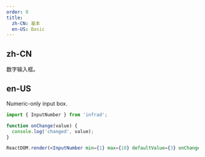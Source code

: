```yaml
---
order: 0
title:
  zh-CN: 基本
  en-US: Basic
---
```


## zh-CN

数字输入框。

## en-US

Numeric-only input box.

```jsx
import { InputNumber } from 'infrad';

function onChange(value) {
  console.log('changed', value);
}

ReactDOM.render(<InputNumber min={1} max={10} defaultValue={3} onChange={onChange} />, mountNode);
```
